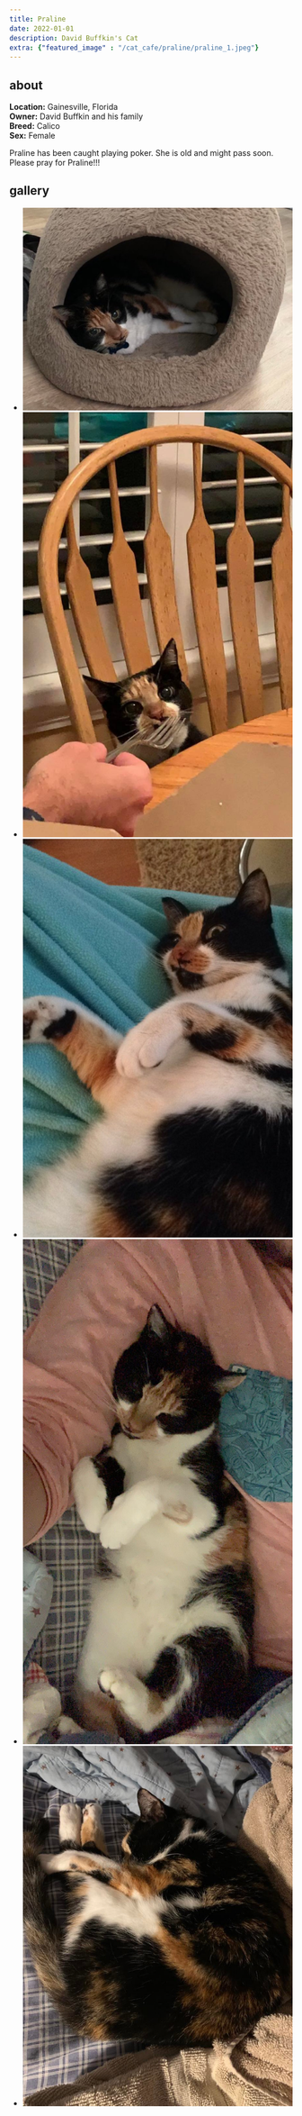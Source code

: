 ```yaml
---
title: Praline
date: 2022-01-01
description: David Buffkin's Cat
extra: {"featured_image" : "/cat_cafe/praline/praline_1.jpeg"}
---
```


## about

**Location:** Gainesville, Florida  
**Owner:** David Buffkin and his family  
**Breed:** Calico  
**Sex:** Female  

Praline has been caught playing poker. She is old and might pass soon. Please pray for Praline!!!  

<head>
<link rel="stylesheet" href="/cat_cafe/collage.css">
</head>

## gallery
<ul class="columns">
  <li class="item"><img src="/cat_cafe/praline/praline_1.jpeg"></li>
  <li class="item"><img src="/cat_cafe/praline/praline_2.jpeg"></li>
  <li class="item"><img src="/cat_cafe/praline/praline_4.jpeg"></li>
  <li class="item"><img src="/cat_cafe/praline/praline_3.jpeg"></li>
  <li class="item"><img src="/cat_cafe/praline/praline_5.jpeg"></li>
</ul>